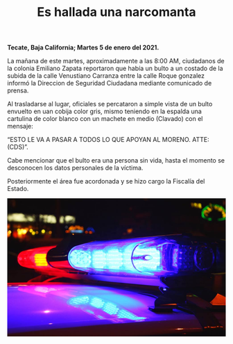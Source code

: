 ﻿---
layout: blog
title: "Es hallada una narcomanta"
Date: 2021-01-05
categories: tecate
permalink: /:categories/:title:output_ext
image: /img/cnr/2021-01-05-es-hallada-una-narcomanta.jpg
alt: "Es hallada una narcomanta"
autor:
---


**Tecate, Baja California; Martes 5 de enero del 2021.** 


La mañana de este martes, aproximadamente a las 8:00 AM, ciudadanos de la colonia Emiliano Zapata reportaron que había un bulto a un costado de la subida de la calle Venustiano Carranza entre la calle Roque gonzalez informó la Direccion de Seguridad Ciudadana mediante comunicado de prensa.


Al trasladarse al lugar, oficiales se percataron a simple vista de un bulto envuelto en uan cobija color gris, mismo teniendo en la espalda una cartulina de color blanco con un machete en medio (Clavado) con el mensaje:

“ESTO LE VA A PASAR A TODOS LO QUE APOYAN AL MORENO. ATTE: (CDS)”.


Cabe mencionar que el bulto era una persona sin vida, hasta el momento se desconocen los datos personales de la víctima.


Posteriormente el área fue acordonada y se hizo cargo la Fiscalía del Estado.

<div id="carouselExampleSlidesOnly" class="carousel slide" data-ride="carousel">
  <div class="carousel-inner">
    <div class="carousel-item active">
       <img class="d-block w-100" src="/img/cnr/2021-01-05-es-hallada-una-narcomanta.jpg" loading="lazy"  alt="Es hallada una narcomanta">
    </div>
  </div>
</div>
